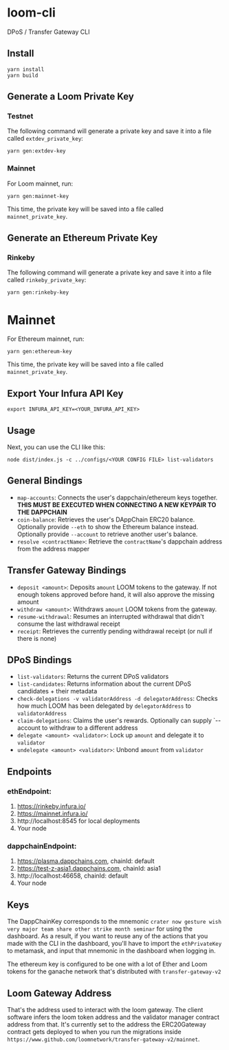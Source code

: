 # loom-cli
DPoS / Transfer Gateway CLI

## Install

```
yarn install
yarn build
```

## Generate a Loom Private Key

### Testnet

The following command will generate a private key and save it into a file called `extdev_private_key`:

```
yarn gen:extdev-key
```

### Mainnet

For Loom mainnet, run:

```
yarn gen:mainnet-key
```

This time, the private key will be saved into a file called `mainnet_private_key`.

## Generate an Ethereum Private Key

### Rinkeby

The following command will generate a private key and save it into a file called `rinkeby_private_key`:

```
yarn gen:rinkeby-key
```

# Mainnet

For Ethereum mainnet, run:

```
yarn gen:ethereum-key
```

This time, the private key will be saved into a file called `mainnet_private_key`.


## Export Your Infura API Key

```
export INFURA_API_KEY=<YOUR_INFURA_API_KEY>
```

## Usage



Next, you can use the CLI like this:

```
node dist/index.js -c ../configs/<YOUR CONFIG FILE> list-validators
```

## General Bindings

- `map-accounts`: Connects the user's dappchain/ethereum keys together. **THIS MUST BE EXECUTED WHEN CONNECTING A NEW KEYPAIR TO THE DAPPCHAIN**
- `coin-balance`: Retrieves the user's DAppChain ERC20 balance. Optionally
  provide `--eth` to show the Ethereum balance instead. Optionally provide `--account` to retrieve another user's balance.
- `resolve <contractName>`: Retrieve the `contractName`'s dappchain address from the address mapper

## Transfer Gateway Bindings

- `deposit <amount>`: Deposits `amount` LOOM tokens to the gateway. If not
  enough tokens approved before hand, it will also approve the missing amount
- `withdraw <amount>`: Withdraws `amount` LOOM tokens from the gateway.
- `resume-withdrawal`: Resumes an interrupted withdrawal that didn't consume
  the last withdrawal receipt
- `receipt`: Retrieves the currently pending withdrawal receipt (or null if
  there is none)

## DPoS Bindings

- `list-validators`: Returns the current DPoS validators
- `list-candidates`: Returns information about the current DPoS candidates +
  their metadata
- `check-delegations -v validatorAddress -d delegatorAddress`: Checks how much LOOM has been delegated by `delegatorAddress` to `validatorAddress`
- `claim-delegations`: Claims the user's rewards. Optionally can supply
  `--account to withdraw to a different address
- `delegate <amount> <validator>`: Lock up `amount` and delegate it to `validator`
- `undelegate <amount> <validator>`: Unbond `amount` from `validator`

## Endpoints

### ethEndpoint:

1. https://rinkeby.infura.io/<APIKey>
2. https://mainnet.infura.io/<APIKey>
3. http://localhost:8545 for local deployments
4. Your node

### dappchainEndpoint:

1. https://plasma.dappchains.com, chainId: default
2. https://test-z-asia1.dappchains.com, chainId: asia1
3. http://localhost:46658, chainId: default
4. Your node

## Keys

The DappChainKey corresponds to the mnemonic `crater now gesture wish very major team share other strike month seminar` for using the dashboard. As a result, if you want to reuse any of the actions that you made with the CLI in the dashboard, you'll have to import the `ethPrivateKey` to metamask, and input that mnemonic in the dashboard when logging in.

The ethereum key is configured to be one with a lot of Ether and Loom tokens for the ganache network that's distributed with `transfer-gateway-v2`

## Loom Gateway Address

That's the address used to interact with the loom gateway. The client software infers the loom token address and the validator manager contract address from that. It's currently set to the address the ERC20Gateway contract gets deployed to when you run the migrations inside `https://www.github.com/loomnetwork/transfer-gateway-v2/mainnet`.
